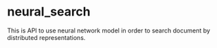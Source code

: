 # neural_search 

This is API to use neural network model in order to search document by distributed representations.